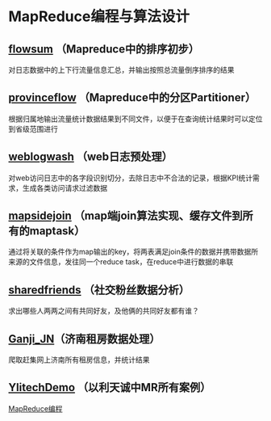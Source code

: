 # MapReduce编程与算法设计

## [flowsum](https://github.com/yangzheng0515/MapReduce/tree/master/flowsum) （Mapreduce中的排序初步）
对日志数据中的上下行流量信息汇总，并输出按照总流量倒序排序的结果

## [provinceflow](https://github.com/yangzheng0515/MapReduce/tree/master/provinceflow) （Mapreduce中的分区Partitioner）
根据归属地输出流量统计数据结果到不同文件，以便于在查询统计结果时可以定位到省级范围进行

## [weblogwash](https://github.com/yangzheng0515/MapReduce/tree/master/weblogwash) （web日志预处理）
对web访问日志中的各字段识别切分，去除日志中不合法的记录，根据KPI统计需求，生成各类访问请求过滤数据

## [mapsidejoin](https://github.com/yangzheng0515/MapReduce/tree/master/mapsidejoin) （map端join算法实现、缓存文件到所有的maptask）
通过将关联的条件作为map输出的key，将两表满足join条件的数据并携带数据所来源的文件信息，发往同一个reduce task，在reduce中进行数据的串联

## [sharedfriends](https://github.com/yangzheng0515/MapReduce/tree/master/sharedfriends) （社交粉丝数据分析）
求出哪些人两两之间有共同好友，及他俩的共同好友都有谁？

## [Ganji_JN](https://github.com/yangzheng0515/MapReduce/tree/master/Ganji_JN)（济南租房数据处理）
爬取赶集网上济南所有租房信息，并统计结果

## [YlitechDemo](https://github.com/yangzheng0515/MapReduce/tree/master/YlitechDemo) （以利天诚中MR所有案例）
[MapReduce编程](http://124.232.152.147:8081/ylitech-bd/portal/coursePlay/2102078c9ad44ad39ca5b8414a93d214)